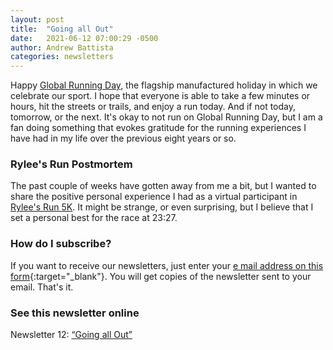 ```yaml
---
layout: post
title:  "Going all Out"
date:   2021-06-12 07:00:29 -0500
author: Andrew Battista
categories: newsletters
---
```


Happy [Global Running Day](https://en.wikipedia.org/wiki/Global_Running_Day), the flagship manufactured holiday in which we celebrate our sport. I hope that everyone is able to take a few minutes or hours, hit the streets or trails, and enjoy a run today. And if not today, tomorrow, or the next. It's okay to not run on Global Running Day, but I am a fan doing something that evokes gratitude for the running experiences I have had in my life over the previous eight years or so.

### Rylee's Run Postmortem

The past couple of weeks have gotten away from me a bit, but I wanted to share the positive personal experience I had as a virtual participant in [Rylee's Run 5K](https://results.raceroster.com/en-US/results/eyhqkbq9budw996w?sub_event_option=structured_86594). It might be strange, or even surprising, but I believe that I set a personal best for the race at 23:27.


### How do I subscribe?

If you want to receive our newsletters, just enter your [e mail address on this form](https://forms.gle/NHEsBP1wo11yYrZj7){:target="_blank"}. You will get copies of the newsletter sent to your email. That's it.

### See this newsletter online

Newsletter 12: [“Going all Out”]()
